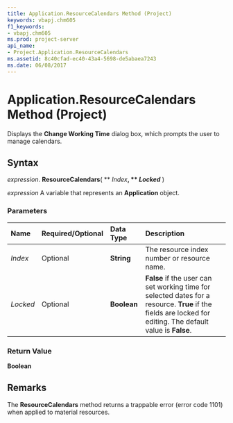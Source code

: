 ```yaml
---
title: Application.ResourceCalendars Method (Project)
keywords: vbapj.chm605
f1_keywords:
- vbapj.chm605
ms.prod: project-server
api_name:
- Project.Application.ResourceCalendars
ms.assetid: 8c40cfad-ec40-43a4-5698-de5abaea7243
ms.date: 06/08/2017
---
```



# Application.ResourceCalendars Method (Project)

Displays the  **Change Working Time** dialog box, which prompts the user to manage calendars.


## Syntax

 _expression_. **ResourceCalendars**( ** _Index_**, ** _Locked_** )

 _expression_ A variable that represents an **Application** object.


### Parameters



|**Name**|**Required/Optional**|**Data Type**|**Description**|
|:-----|:-----|:-----|:-----|
| _Index_|Optional|**String**|The resource index number or resource name.|
| _Locked_|Optional|**Boolean**|**False** if the user can set working time for selected dates for a resource. **True** if the fields are locked for editing. The default value is **False**.|

### Return Value

 **Boolean**


## Remarks

The  **ResourceCalendars** method returns a trappable error (error code 1101) when applied to material resources.


